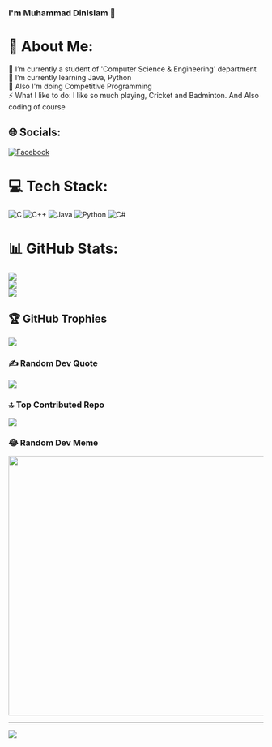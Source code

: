 ### I'm Muhammad DinIslam 👋
# 💫 About Me:
🔭 I’m currently a student of 'Computer Science & Engineering' department<br>🌱 I’m currently learning Java, Python<br>👯 Also I'm doing Competitive Programming<br>⚡ What I like to do: I like so much playing, Cricket and Badminton. And Also coding of course


## 🌐 Socials:
[![Facebook](https://img.shields.io/badge/Facebook-%231877F2.svg?logo=Facebook&logoColor=white)](https://facebook.com/https://www.facebook.com/sorry.hack.impossible/) 

# 💻 Tech Stack:
![C](https://img.shields.io/badge/c-%2300599C.svg?style=for-the-badge&logo=c&logoColor=white) ![C++](https://img.shields.io/badge/c++-%2300599C.svg?style=for-the-badge&logo=c%2B%2B&logoColor=white) ![Java](https://img.shields.io/badge/java-%23ED8B00.svg?style=for-the-badge&logo=java&logoColor=white) ![Python](https://img.shields.io/badge/python-3670A0?style=for-the-badge&logo=python&logoColor=ffdd54) ![C#](https://img.shields.io/badge/c%23-%23239120.svg?style=for-the-badge&logo=c-sharp&logoColor=white)
# 📊 GitHub Stats:
![](https://github-readme-stats.vercel.app/api?username=Md-DinIslam&theme=radical&hide_border=false&include_all_commits=true&count_private=true)<br/>
![](https://github-readme-streak-stats.herokuapp.com/?user=Md-DinIslam&theme=radical&hide_border=false)<br/>
![](https://github-readme-stats.vercel.app/api/top-langs/?username=Md-DinIslam&theme=radical&hide_border=false&include_all_commits=true&count_private=true&layout=compact)

## 🏆 GitHub Trophies
![](https://github-profile-trophy.vercel.app/?username=Md-DinIslam&theme=radical&no-frame=false&no-bg=false&margin-w=4)

### ✍️ Random Dev Quote
![](https://quotes-github-readme.vercel.app/api?type=horizontal&theme=radical)

### 🔝 Top Contributed Repo
![](https://github-contributor-stats.vercel.app/api?username=Md-DinIslam&limit=5&theme=radical&combine_all_yearly_contributions=true)

### 😂 Random Dev Meme
<img src="https://rm.up.railway.app/" width="512px"/>

---
[![](https://visitcount.itsvg.in/api?id=Md-DinIslam&icon=5&color=12)](https://visitcount.itsvg.in)

<!-- Proudly created with GPRM ( https://gprm.itsvg.in ) -->
